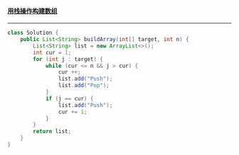 #### <a href="https://leetcode.cn/problems/build-an-array-with-stack-operations/">用栈操作构建数组</a>

--------------

```java
class Solution {
    public List<String> buildArray(int[] target, int n) {
        List<String> list = new ArrayList<>();
        int cur = 1;
        for (int j : target) {
            while (cur <= n && j > cur) {
                cur ++;
                list.add("Push");
                list.add("Pop");
            }
            if (j == cur) {
                list.add("Push");
                cur += 1;
            }
        }
        return list;
    }
}
```

